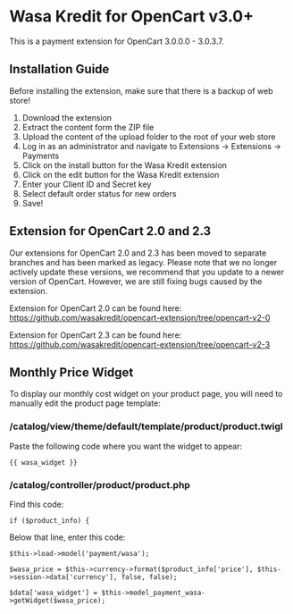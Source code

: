 # Wasa Kredit for OpenCart v3.0+
This is a payment extension for OpenCart 3.0.0.0 - 3.0.3.7.

## Installation Guide
Before installing the extension, make sure that there is a backup of web store!

1. Download the extension
2. Extract the content form the ZIP file
3. Upload the content of the upload folder to the root of your web store
4. Log in as an administrator and navigate to Extensions -> Extensions -> Payments
5. Click on the install button for the Wasa Kredit extension
6. Click on the edit button for the Wasa Kredit extension
7. Enter your Client ID and Secret key
8. Select default order status for new orders
9. Save!

## Extension for OpenCart 2.0 and 2.3
Our extensions for OpenCart 2.0 and 2.3 has been moved to separate branches and has been marked as legacy.
Please note that we no longer actively update these versions, we recommend that you update to a newer version of OpenCart.
However, we are still fixing bugs caused by the extension.

Extension for OpenCart 2.0 can be found here:\
https://github.com/wasakredit/opencart-extension/tree/opencart-v2-0

Extension for OpenCart 2.3 can be found here:\
https://github.com/wasakredit/opencart-extension/tree/opencart-v2-3

## Monthly Price Widget
To display our monthly cost widget on your product page, you will need to manually edit the product page template:

### /catalog/view/theme/default/template/product/product.twigl
Paste the following code where you want the widget to appear:
```
{{ wasa_widget }}
```

### /catalog/controller/product/product.php
Find this code:
```
if ($product_info) {
```

Below that line, enter this code:
```
$this->load->model('payment/wasa');

$wasa_price = $this->currency->format($product_info['price'], $this->session->data['currency'], false, false);

$data['wasa_widget'] = $this->model_payment_wasa->getWidget($wasa_price);
```
